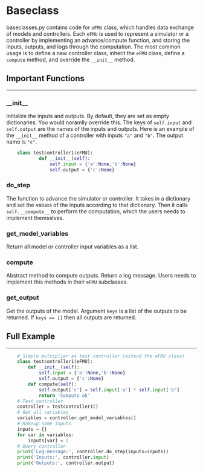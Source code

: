 Baseclass
==============
baseclasses.py contains code for `eFMU` class, which handles data exchange of models and controllers. Each `eFMU` is used to represent a simulator or a controller by implementing an advance/compute function, and storing the inputs, outputs, and logs through the computation. The most common usage is to define a new controller class, inherit the `eFMU` class, define a `compute` method, and override the `__init__` method.

## Important Functions
---
### \_\_init__
Initialize the inputs and outputs. By default, they are set as empty dictionaries. You would noramlly override this. The keys of `self.input` and `self.output` are the names of the inputs and outputs. Here is an example of the `__init__` method of a controller with inputs `"a"` and `"b"`. The output name is `"c"`. 
```python
    class testcontroller1(eFMU):
            def __init__(self):
                self.input = {'a':None,'b':None}
                self.output = {'c':None}
```

### do_step
The function to advance the simulator or controller. It takes in a dictionary and set the values of the inputs according to that dictionary. Then it calls `self.__compute__` to perform the computation, which the users needs to implement themselves.

### get_model_variables
Return all model or controller input variables as a list.

### compute
Abstract method to compute outputs. Return a log message. Users needs to implement this methods in their `eFMU` subclasses.

### get_output
Get the outputs of the model. Argument `keys` is a list of the outputs to be returned. If `keys == []` then all outputs are returned.

## Full Example 
---
``` python
    # Simple multiplier as test controller (extend the eFMU class)
    class testcontroller1(eFMU):
        def __init__(self):
            self.input = {'a':None,'b':None}
            self.output = {'c':None}
        def compute(self):
            self.output['c'] = self.input['a'] * self.input['b']
            return 'Compute ok'
    # Test controller
    controller = testcontroller1()
    # Get all variables
    variables = controller.get_model_variables()
    # Makeup some inputs
    inputs = {}
    for var in variables:
        inputs[var] = 2
    # Query controller
    print('Log-message:', controller.do_step(inputs=inputs))
    print('Inputs:', controller.input)
    print('Outputs:', controller.output)
```